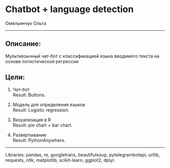 # Chatbot + language detection
Омельянчук Ольга

-------------

## Описание:

Мультиязычный чат-бот с классификацией языка вводимого текста на основе логистической регрессии  

## Цели:

1. Чат-бот\
Result: Buttons.

2. Модель для определения языков\
Result: Logistic regression.

3. Визуализация в R\
Result: pie chart + bar chart.

4. Развертывание\
Result: PythonAnywhere.

------------

Libraries: pandas, re, googletrans, beautifulsoup, pytelegrambotapi, urllib, requests, nltk, matplotlib, scikit-learn, ggplot2, dplyr. 

